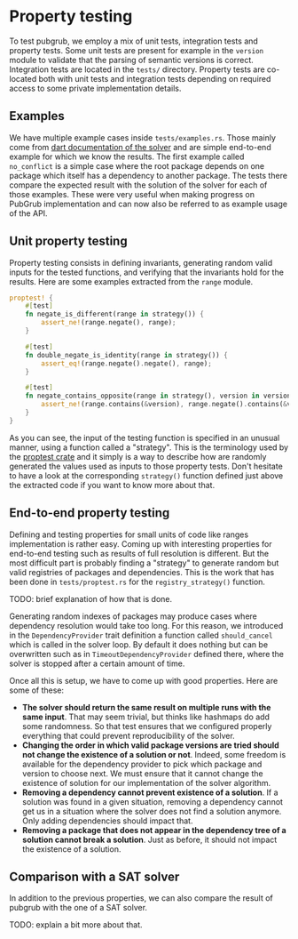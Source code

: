# Property testing

To test pubgrub, we employ a mix of unit tests, integration tests and property tests.
Some unit tests are present for example in the `version` module to validate
that the parsing of semantic versions is correct.
Integration tests are located in the `tests/` directory.
Property tests are co-located both with unit tests and integration tests
depending on required access to some private implementation details.


## Examples

We have multiple example cases inside `tests/examples.rs`.
Those mainly come from [dart documentation of the solver][dart-solver]
and are simple end-to-end example for which we know the results.
The first example called `no_conflict` is a simple case where
the root package depends on one package which itself has a dependency
to another package.
The tests there compare the expected result with the solution of the solver
for each of those examples.
These were very useful when making progress on PubGrub implementation
and can now also be referred to as example usage of the API.

[dart-solver]: https://github.com/dart-lang/pub/blob/master/doc/solver.md


## Unit property testing

Property testing consists in defining invariants,
generating random valid inputs for the tested functions,
and verifying that the invariants hold for the results.
Here are some examples extracted from the `range` module.

```rust
proptest! {
    #[test]
    fn negate_is_different(range in strategy()) {
        assert_ne!(range.negate(), range);
    }

    #[test]
    fn double_negate_is_identity(range in strategy()) {
        assert_eq!(range.negate().negate(), range);
    }

    #[test]
    fn negate_contains_opposite(range in strategy(), version in version_strat()) {
        assert_ne!(range.contains(&version), range.negate().contains(&version));
    }
}
```

As you can see, the input of the testing function is specified
in an unusual manner, using a function called a "strategy".
This is the terminology used by the [proptest crate][proptest]
and it simply is a way to describe how are randomly generated the values
used as inputs to those property tests.
Don't hesitate to have a look at the corresponding `strategy()` function
defined just above the extracted code if you want to know more about that.

[proptest]: https://altsysrq.github.io/rustdoc/proptest/latest/proptest/index.html


## End-to-end property testing

Defining and testing properties for small units of code
like ranges implementation is rather easy.
Coming up with interesting properties for end-to-end testing
such as results of full resolution is different.
But the most difficult part is probably finding a "strategy"
to generate random but valid registries of packages and dependencies.
This is the work that has been done in `tests/proptest.rs`
for the `registry_strategy()` function.

TODO: brief explanation of how that is done.

Generating random indexes of packages may produce cases
where dependency resolution would take too long.
For this reason, we introduced in the `DependencyProvider` trait definition
a function called `should_cancel` which is called in the solver loop.
By default it does nothing but can be overwritten such as
in `TimeoutDependencyProvider` defined there,
where the solver is stopped after a certain amount of time.

Once all this is setup, we have to come up with good properties.
Here are some of these:

- **The solver should return the same result on multiple runs with the same input**.
  That may seem trivial, but thinks like hashmaps do add some randomness.
  So that test ensures that we configured properly everything
  that could prevent reproducibility of the solver.
- **Changing the order in which valid package versions are tried
  should not change the existence of a solution or not**.
  Indeed, some freedom is available for the dependency provider
  to pick which package and version to choose next.
  We must ensure that it cannot change the existence of solution for
  our implementation of the solver algorithm.
- **Removing a dependency cannot prevent existence of a solution**.
  If a solution was found in a given situation,
  removing a dependency cannot get us in a situation where
  the solver does not find a solution anymore.
  Only adding dependencies should impact that.
- **Removing a package that does not appear in the dependency tree
  of a solution cannot break a solution**.
  Just as before, it should not impact the existence of a solution.


## Comparison with a SAT solver

In addition to the previous properties,
we can also compare the result of pubgrub with the one of a SAT solver.

TODO: explain a bit more about that.
